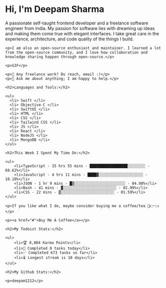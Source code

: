 <!DOCTYPE html>
<html lang="en">
<head>
    <meta charset="UTF-8">
    <meta name="viewport" content="width=device-width, initial-scale=1.0">
    <title>Deepam Sharma</title>
</head>
<body>
    <h1>Hi, I'm Deepam Sharma</h1>
    <p>A passionate self-taught frontend developer and a freelance software engineer from India. My passion for software lies with dreaming up ideas and making them come true with elegant interfaces. I take great care in the experience, architecture, and code quality of the things I build.</p>
    
    <p>I am also an open-source enthusiast and maintainer. I learned a lot from the open-source community, and I love how collaboration and knowledge sharing happen through open-source.</p>
    
    <p>GIF</p>
    
    <p>💼 Any freelance work? Do reach, email :)</p>
    <p>💬 Ask me about anything; I am happy to help.</p>

    <h2>Languages and Tools:</h2>

    <ul>
      <li> Swift </li>
      <li> Objective-C </li>
      <li> SwiftUI </li>
      <li> HTML </li>
      <li> CSS </li>
      <li> Tailwind CSS </li>
      <li> JS </li>
      <li> React </li>
      <li> NodeJS </li>
      <li> MongoDB </li>
    </ul>

    <h2>This Week I Spent My Time On:</h2>

    <ul>
        <li>TypeScript - 15 hrs 55 mins - █████████████████░░░░░░░░ - 68.62%</li>
        <li>JavaScript - 4 hrs 11 mins - ████▓░░░░░░░░░░░░░░░░░░░░ - 18.10%</li>
        <li>JSON - 1 hr 9 mins - █▒░░░░░░░░░░░░░░░░░░░░░░░ - 04.98%</li>
        <li>Bash - 41 mins - ▓░░░░░░░░░░░░░░░░░░░░░░░░ - 02.99%</li>
        <li>CSS - 22 mins - ▒░░░░░░░░░░░░░░░░░░░░░░░░ - 01.59%</li>
    </ul>

    <p>If you like what I do, maybe consider buying me a coffee/tea 🥺👉👈</p>

    <p><a href="#">Buy Me A Coffee</a></p>

    <h2>My Todoist Stats:</h2>

    <ul>
        <li>🏆 8,004 Karma Points</li>
        <li>🌸 Completed 0 tasks today</li>
        <li>✅ Completed 673 tasks so far</li>
        <li>⏳ Longest streak is 10 days</li>
    </ul>

    <h2>My Github Stats:</h2>

    <p>deepam1212</p>
</body>
</html>
